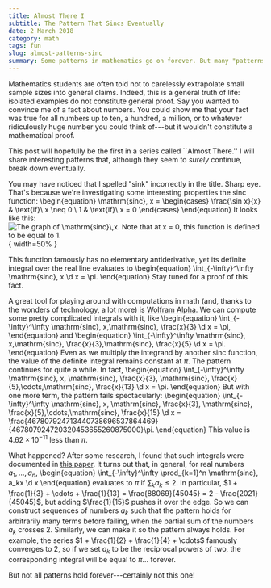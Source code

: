 ```yaml
---
title: Almost There I
subtitle: The Pattern That Sincs Eventually 
date: 2 March 2018
category: math
tags: fun
slug: almost-patterns-sinc
summary: Some patterns in mathematics go on forever. But many "patterns" do anything but, instead ending spectacularly. Explore patterns that are "almost there."
---
```


Mathematics students are often told not to carelessly extrapolate small sample sizes into general claims.
Indeed, this is a general truth of life: isolated examples do not constitute general proof.
Say you wanted to convince me of a fact about numbers.
You could show me that your fact was true for all numbers up to ten, a hundred, a million, or to whatever ridiculously huge number you could think of---but it wouldn't constitute a mathematical proof.

This post will hopefully be the first in a series called ``Almost There.''
I will share interesting patterns that, although they seem to *surely* continue, break down eventually.

You may have noticed that I spelled "sink" incorrectly in the title.
Sharp eye.
That's because we're investigating some interesting properties the $\mathrm{sinc}$ function:
\begin{equation}
	\mathrm{sinc}\, x =
	\begin{cases}
		\frac{\sin x}{x} & \text{if}\ x \neq 0 \\
		1 & \text{if}\ x = 0
	\end{cases}
\end{equation}
It looks like this:
![The graph of $\mathrm{sinc}\,x$. Note that at $x = 0$, this function is defined to be equal to 1.](https://gautammanohar.com/figures/sinc.png){ width=50% }

This function famously has no elementary antiderivative, yet its definite integral over the real line evaluates to
\begin{equation}
	\int_{-\infty}^\infty \mathrm{sinc}\, x \d x = \pi.
\end{equation}
Stay tuned for a proof of this fact.

A great tool for playing around with computations in math (and, thanks to the wonders of technology, a lot more) is [Wolfram Alpha](https://www.wolframalpha.com/).
We can compute some pretty complicated integrals with it, like
\begin{equation}
	\int_{-\infty}^\infty \mathrm{sinc}\, x\,\mathrm{sinc}\, \frac{x}{3} \d x = \pi,
\end{equation}
and
\begin{equation}
	\int_{-\infty}^\infty \mathrm{sinc}\, x\,\mathrm{sinc}\, \frac{x}{3}\,\mathrm{sinc}\, \frac{x}{5} \d x = \pi.
\end{equation}
Even as we multiply the integrand by another $\mathrm{sinc}$ function, the value of the definite integral remains constant at $\pi$.
The pattern continues for quite a while.
In fact,
\begin{equation}
	\int_{-\infty}^\infty \mathrm{sinc}\, x\, \mathrm{sinc}\, \frac{x}{3}\, \mathrm{sinc}\, \frac{x}{5}\,\cdots\,\mathrm{sinc}\, \frac{x}{13} \d x = \pi.
\end{equation}
But with one more term, the pattern fails spectacularly:
\begin{equation}
	\int_{-\infty}^\infty \mathrm{sinc}\, x\, \mathrm{sinc}\, \frac{x}{3}\, \mathrm{sinc}\, \frac{x}{5}\,\cdots\,\mathrm{sinc}\, \frac{x}{15} \d x = \frac{467807924713440738696537864469}{467807924720320453655260875000}\pi.
\end{equation}
This value is $4.62 \times 10^{-11}$ less than $\pi$.

What happened?
After some research, I found that such integrals were documented in [this paper](https://carma.newcastle.edu.au/jon/sinc-sums.pdf).
It turns out that, in general, for real numbers $a_1,\ldots,a_n$,
\begin{equation}
	\int_{-\infty}^\infty \prod_{k=1}^n \mathrm{sinc}\, a_kx \d x
\end{equation}
evaluates to $\pi$ if $\sum_k a_k \le 2$.
In particular, $1 + \frac{1}{3} + \cdots + \frac{1}{13} = \frac{88069}{45045} = 2 - \frac{2021}{45045}$, but adding $\frac{1}{15}$ pushes it over the edge.
So we can construct sequences of numbers $a_k$ such that the pattern holds for arbitrarily many terms before failing, when the partial sum of the numbers $a_k$ crosses $2$.
Similarly, we can make it so the pattern always holds.
For example, the series $1 + \frac{1}{2} + \frac{1}{4} + \cdots$ famously converges to $2$, so if we set $a_k$ to be the reciprocal powers of two, the corresponding integral will be equal to $\pi$... forever.

But not all patterns hold forever---certainly not this one!